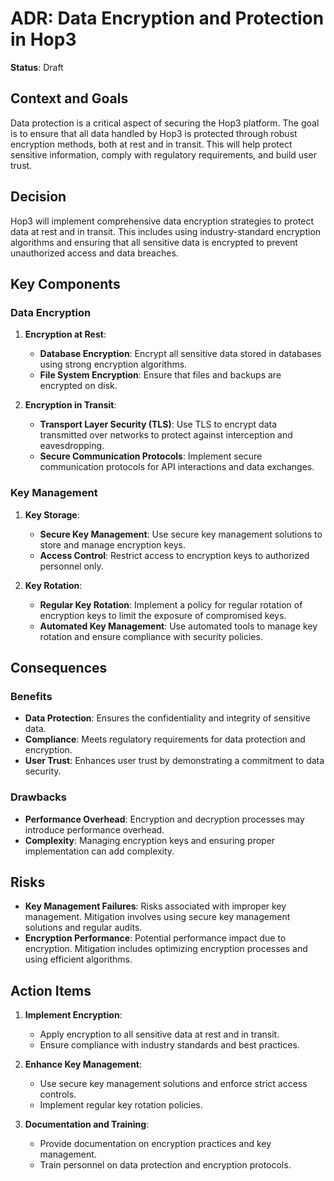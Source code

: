 
# ADR: Data Encryption and Protection in Hop3

**Status**: Draft

## Context and Goals

Data protection is a critical aspect of securing the Hop3 platform. The goal is to ensure that all data handled by Hop3 is protected through robust encryption methods, both at rest and in transit. This will help protect sensitive information, comply with regulatory requirements, and build user trust.

## Decision

Hop3 will implement comprehensive data encryption strategies to protect data at rest and in transit. This includes using industry-standard encryption algorithms and ensuring that all sensitive data is encrypted to prevent unauthorized access and data breaches.

## Key Components

### Data Encryption

1. **Encryption at Rest**:
   - **Database Encryption**: Encrypt all sensitive data stored in databases using strong encryption algorithms.
   - **File System Encryption**: Ensure that files and backups are encrypted on disk.

2. **Encryption in Transit**:
   - **Transport Layer Security (TLS)**: Use TLS to encrypt data transmitted over networks to protect against interception and eavesdropping.
   - **Secure Communication Protocols**: Implement secure communication protocols for API interactions and data exchanges.

### Key Management

1. **Key Storage**:
   - **Secure Key Management**: Use secure key management solutions to store and manage encryption keys.
   - **Access Control**: Restrict access to encryption keys to authorized personnel only.

2. **Key Rotation**:
   - **Regular Key Rotation**: Implement a policy for regular rotation of encryption keys to limit the exposure of compromised keys.
   - **Automated Key Management**: Use automated tools to manage key rotation and ensure compliance with security policies.

## Consequences

### Benefits

- **Data Protection**: Ensures the confidentiality and integrity of sensitive data.
- **Compliance**: Meets regulatory requirements for data protection and encryption.
- **User Trust**: Enhances user trust by demonstrating a commitment to data security.

### Drawbacks

- **Performance Overhead**: Encryption and decryption processes may introduce performance overhead.
- **Complexity**: Managing encryption keys and ensuring proper implementation can add complexity.

## Risks

- **Key Management Failures**: Risks associated with improper key management. Mitigation involves using secure key management solutions and regular audits.
- **Encryption Performance**: Potential performance impact due to encryption. Mitigation includes optimizing encryption processes and using efficient algorithms.

## Action Items

1. **Implement Encryption**:
   - Apply encryption to all sensitive data at rest and in transit.
   - Ensure compliance with industry standards and best practices.

2. **Enhance Key Management**:
   - Use secure key management solutions and enforce strict access controls.
   - Implement regular key rotation policies.

3. **Documentation and Training**:
   - Provide documentation on encryption practices and key management.
   - Train personnel on data protection and encryption protocols.
